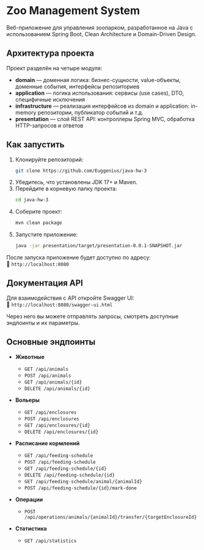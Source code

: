 # Zoo Management System

Веб-приложение для управления зоопарком, разработанное на Java с использованием Spring Boot, Clean Architecture и Domain-Driven Design.

## Архитектура проекта

Проект разделён на четыре модуля:

- **domain** — доменная логика: бизнес-сущности, value-объекты, доменные события, интерфейсы репозиториев
- **application** — логика использования: сервисы (use cases), DTO, специфичные исключения
- **infrastructure** — реализация интерфейсов из domain и application: in-memory репозитории, публикатор событий и т.д.
- **presentation** — слой REST API: контроллеры Spring MVC, обработка HTTP-запросов и ответов

## Как запустить

1. Клонируйте репозиторий:
   ```bash
   git clone https://github.com/Euggenius/java-hw-3
   ```
2. Убедитесь, что установлены JDK 17+ и Maven.
3. Перейдите в корневую папку проекта:
   ```bash
   cd java-hw-3
   ```
4. Соберите проект:
   ```bash
   mvn clean package
   ```
5. Запустите приложение:
   ```bash
   java -jar presentation/target/presentation-0.0.1-SNAPSHOT.jar
   ```

После запуска приложение будет доступно по адресу:  
📍 `http://localhost:8080`

## Документация API

Для взаимодействия с API откройте Swagger UI:  
📍 `http://localhost:8080/swagger-ui.html`

Через него вы можете отправлять запросы, смотреть доступные эндпоинты и их параметры.

## Основные эндпоинты

- **Животные**
  - `GET /api/animals`
  - `POST /api/animals`
  - `GET /api/animals/{id}`
  - `DELETE /api/animals/{id}`

- **Вольеры**
  - `GET /api/enclosures`
  - `POST /api/enclosures`
  - `GET /api/enclosures/{id}`
  - `DELETE /api/enclosures/{id}`

- **Расписание кормлений**
  - `GET /api/feeding-schedule`
  - `POST /api/feeding-schedule`
  - `GET /api/feeding-schedule/{id}`
  - `DELETE /api/feeding-schedule/{id}`
  - `GET /api/feeding-schedule/animal/{animalId}`
  - `POST /api/feeding-schedule/{id}/mark-done`

- **Операции**
  - `POST /api/operations/animals/{animalId}/transfer/{targetEnclosureId}`

- **Статистика**
  - `GET /api/statistics`
